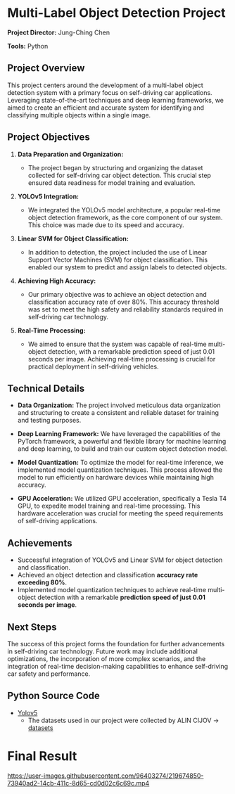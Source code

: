 # Multi-Label Object Detection Project
**Project Director:** Jung-Ching Chen

**Tools:** Python

## Project Overview

This project centers around the development of a multi-label object detection system with a primary focus on self-driving car applications. Leveraging state-of-the-art techniques and deep learning frameworks, we aimed to create an efficient and accurate system for identifying and classifying multiple objects within a single image.


## Project Objectives

1. **Data Preparation and Organization:**
   - The project began by structuring and organizing the dataset collected for self-driving car object detection. This crucial step ensured data readiness for model training and evaluation.

2. **YOLOv5 Integration:**
   - We integrated the YOLOv5 model architecture, a popular real-time object detection framework, as the core component of our system. This choice was made due to its speed and accuracy.

3. **Linear SVM for Object Classification:**
   - In addition to detection, the project included the use of Linear Support Vector Machines (SVM) for object classification. This enabled our system to predict and assign labels to detected objects.

4. **Achieving High Accuracy:**
   - Our primary objective was to achieve an object detection and classification accuracy rate of over 80%. This accuracy threshold was set to meet the high safety and reliability standards required in self-driving car technology.

5. **Real-Time Processing:**
   - We aimed to ensure that the system was capable of real-time multi-object detection, with a remarkable prediction speed of just 0.01 seconds per image. Achieving real-time processing is crucial for practical deployment in self-driving vehicles.

## Technical Details

- **Data Organization:** The project involved meticulous data organization and structuring to create a consistent and reliable dataset for training and testing purposes.

- **Deep Learning Framework:** We have leveraged the capabilities of the PyTorch framework, a powerful and flexible library for machine learning and deep learning, to build and train our custom object detection model.

- **Model Quantization:** To optimize the model for real-time inference, we implemented model quantization techniques. This process allowed the model to run efficiently on hardware devices while maintaining high accuracy.

- **GPU Acceleration:** We utilized GPU acceleration, specifically a Tesla T4 GPU, to expedite model training and real-time processing. This hardware acceleration was crucial for meeting the speed requirements of self-driving applications.

## Achievements

- Successful integration of YOLOv5 and Linear SVM for object detection and classification.
- Achieved an object detection and classification **accuracy rate exceeding 80%**.
- Implemented model quantization techniques to achieve real-time multi-object detection with a remarkable **prediction speed of just 0.01 seconds per image**.

## Next Steps

The success of this project forms the foundation for further advancements in self-driving car technology. Future work may include additional optimizations, the incorporation of more complex scenarios, and the integration of real-time decision-making capabilities to enhance self-driving car safety and performance.

## Python Source Code
* [Yolov5](https://github.com/lindcrj/Multi-Label-Object-Detection/blob/379f2e84572d99fa1d5130d76bac07a30206323d/YOLOv5.ipynb)
  * The datasets used in our project were collected by ALIN CIJOV -> [datasets](https://www.kaggle.com/datasets/alincijov/self-driving-cars?fbclid=IwAR3_GP8QnHIusn7NDuKsz3MAE8iV7kIas6xa4SuyGIurer5wE2RIiGxX2Nw)
  
# Final Result
https://user-images.githubusercontent.com/96403274/219674850-73940ad2-14cb-411c-8d65-cd0d02c6c69c.mp4



